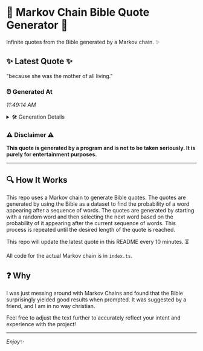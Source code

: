 # 📖 Markov Chain Bible Quote Generator 📖

Infinite quotes from the Bible generated by a Markov chain. ✨

## ✨ Latest Quote ✨
"because she was the mother of all living."

### ⏰ Generated At
*11:49:14 AM*

<details>
    <summary>🛠️ Generation Details</summary>
    <p>
        <strong>🌱 Seed:</strong> because<br>
        <strong>🔄 Iterations:</strong> 7<br>
        <strong>📜 Context History:</strong><br>[ because ]: she<br>[ because, she ]: was<br>[ because, she, was ]: the<br>[ because, she, was, the ]: mother<br>[ because, she, was, the, mother ]: of<br>[ because, she, was, the, mother, of ]: all<br>[ she, was, the, mother, of, all ]: living.<br>
    </p>
</details>

### ⚠️ Disclaimer ⚠️
**This quote is generated by a program and is not to be taken seriously. It is purely for entertainment purposes.**

---

## 🔍 How It Works

This repo uses a Markov chain to generate Bible quotes. The quotes are generated by using the Bible as a dataset to find the probability of a word appearing after a sequence of words. The quotes are generated by starting with a random word and then selecting the next word based on the probability of it appearing after the current sequence of words. This process is repeated until the desired length of the quote is reached.

This repo will update the latest quote in this README every 10 minutes. ⏳

All code for the actual Markov chain is in `index.ts`.

## ❓ Why

I was just messing around with Markov Chains and found that the Bible surprisingly yielded good results when prompted. 
It was suggested by a friend, and I am in no way christian.

Feel free to adjust the text further to accurately reflect your intent and experience with the project!

---

*Enjoy*✨
